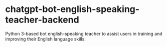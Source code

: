 # chatgpt-bot-english-speaking-teacher-backend
Python 3-based bot english-speaking teacher to assist users in training and improving their English language skills.
